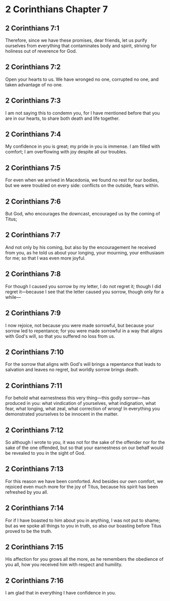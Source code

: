 # 2 Corinthians Chapter 7

## 2 Corinthians 7:1

Therefore, since we have these promises, dear friends, let us purify ourselves from everything that contaminates body and spirit, striving for holiness out of reverence for God.

## 2 Corinthians 7:2

Open your hearts to us. We have wronged no one, corrupted no one, and taken advantage of no one.

## 2 Corinthians 7:3

I am not saying this to condemn you, for I have mentioned before that you are in our hearts, to share both death and life together.

## 2 Corinthians 7:4

My confidence in you is great; my pride in you is immense. I am filled with comfort; I am overflowing with joy despite all our troubles.

## 2 Corinthians 7:5

For even when we arrived in Macedonia, we found no rest for our bodies, but we were troubled on every side: conflicts on the outside, fears within.

## 2 Corinthians 7:6

But God, who encourages the downcast, encouraged us by the coming of Titus;

## 2 Corinthians 7:7

And not only by his coming, but also by the encouragement he received from you, as he told us about your longing, your mourning, your enthusiasm for me; so that I was even more joyful.

## 2 Corinthians 7:8

For though I caused you sorrow by my letter, I do not regret it; though I did regret it—because I see that the letter caused you sorrow, though only for a while—

## 2 Corinthians 7:9

I now rejoice, not because you were made sorrowful, but because your sorrow led to repentance; for you were made sorrowful in a way that aligns with God's will, so that you suffered no loss from us.

## 2 Corinthians 7:10

For the sorrow that aligns with God's will brings a repentance that leads to salvation and leaves no regret, but worldly sorrow brings death.

## 2 Corinthians 7:11

For behold what earnestness this very thing—this godly sorrow—has produced in you: what vindication of yourselves, what indignation, what fear, what longing, what zeal, what correction of wrong! In everything you demonstrated yourselves to be innocent in the matter.

## 2 Corinthians 7:12

So although I wrote to you, it was not for the sake of the offender nor for the sake of the one offended, but so that your earnestness on our behalf would be revealed to you in the sight of God.

## 2 Corinthians 7:13

For this reason we have been comforted. And besides our own comfort, we rejoiced even much more for the joy of Titus, because his spirit has been refreshed by you all.

## 2 Corinthians 7:14

For if I have boasted to him about you in anything, I was not put to shame; but as we spoke all things to you in truth, so also our boasting before Titus proved to be the truth.

## 2 Corinthians 7:15

His affection for you grows all the more, as he remembers the obedience of you all, how you received him with respect and humility.

## 2 Corinthians 7:16

I am glad that in everything I have confidence in you.
